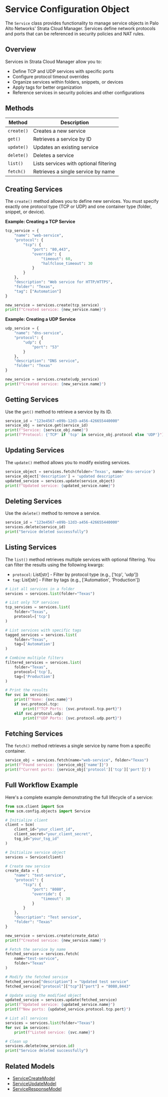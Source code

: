 # Service Configuration Object

The `Service` class provides functionality to manage service objects in Palo Alto Networks' Strata Cloud Manager.
Services
define network protocols and ports that can be referenced in security policies and NAT rules.

## Overview

Services in Strata Cloud Manager allow you to:

- Define TCP and UDP services with specific ports
- Configure protocol timeout overrides
- Organize services within folders, snippets, or devices
- Apply tags for better organization
- Reference services in security policies and other configurations

## Methods

| Method     | Description                            |
|------------|----------------------------------------|
| `create()` | Creates a new service                  |
| `get()`    | Retrieves a service by ID              |
| `update()` | Updates an existing service            |
| `delete()` | Deletes a service                      |
| `list()`   | Lists services with optional filtering |
| `fetch()`  | Retrieves a single service by name     |

## Creating Services

The `create()` method allows you to define new services. You must specify exactly one protocol type (TCP or UDP) and one
container type (folder, snippet, or device).

**Example: Creating a TCP Service**

<div class="termy">

<!-- termynal -->

```python
tcp_service = {
    "name": "web-service",
    "protocol": {
        "tcp": {
            "port": "80,443",
            "override": {
                "timeout": 60,
                "halfclose_timeout": 30
            }
        }
    },
    "description": "Web service for HTTP/HTTPS",
    "folder": "Texas",
    "tag": ["Automation"]
}

new_service = services.create(tcp_service)
print(f"Created service: {new_service.name}")
```

</div>

**Example: Creating a UDP Service**

<div class="termy">

<!-- termynal -->

```python
udp_service = {
    "name": "dns-service",
    "protocol": {
        "udp": {
            "port": "53"
        }
    },
    "description": "DNS service",
    "folder": "Texas"
}

new_service = services.create(udp_service)
print(f"Created service: {new_service.name}")
```

</div>

## Getting Services

Use the `get()` method to retrieve a service by its ID.

<div class="termy">

<!-- termynal -->

```python
service_id = "123e4567-e89b-12d3-a456-426655440000"
service_obj = service.get(service_id)
print(f"Service: {service_obj.name}")
print(f"Protocol: {'TCP' if 'tcp' in service_obj.protocol else 'UDP'}")
```

</div>

## Updating Services

The `update()` method allows you to modify existing services.

<div class="termy">

<!-- termynal -->

```python
service_object = services.fetch(folder='Texas', name='dns-service')
service_object['description'] = 'updated description'
updated_service = services.update(service_object)
print(f"Updated service: {updated_service.name}")
```

</div>

## Deleting Services

Use the `delete()` method to remove a service.

<div class="termy">

<!-- termynal -->

```python
service_id = "123e4567-e89b-12d3-a456-426655440000"
services.delete(service_id)
print("Service deleted successfully")
```

</div>

## Listing Services

The `list()` method retrieves multiple services with optional filtering. You can filter the results using the
following kwargs:

- `protocol`: List[str] - Filter by protocol type (e.g., ['tcp', 'udp'])
- `tag`: List[str] - Filter by tags (e.g., ['Automation', 'Production'])

<div class="termy">

<!-- termynal -->

```python
# List all services in a folder
services = services.list(folder="Texas")

# List only TCP services
tcp_services = services.list(
    folder="Texas",
    protocol=['tcp']
)

# List services with specific tags
tagged_services = services.list(
    folder="Texas",
    tag=['Automation']
)

# Combine multiple filters
filtered_services = services.list(
    folder="Texas",
    protocol=['tcp'],
    tag=['Production']
)

# Print the results
for svc in services:
    print(f"Name: {svc.name}")
    if svc.protocol.tcp:
        print(f"TCP Ports: {svc.protocol.tcp.port}")
    elif svc.protocol.udp:
        print(f"UDP Ports: {svc.protocol.udp.port}")
```

</div>

## Fetching Services

The `fetch()` method retrieves a single service by name from a specific container.

<div class="termy">

<!-- termynal -->

```python
service_obj = services.fetch(name="web-service", folder="Texas")
print(f"Found service: {service_obj['name']}")
print(f"Current ports: {service_obj['protocol']['tcp']['port']}")
```

</div>

## Full Workflow Example

Here's a complete example demonstrating the full lifecycle of a service:

<div class="termy">

<!-- termynal -->

```python
from scm.client import Scm
from scm.config.objects import Service

# Initialize client
client = Scm(
    client_id="your_client_id",
    client_secret="your_client_secret",
    tsg_id="your_tsg_id"
)

# Initialize service object
services = Service(client)

# Create new service
create_data = {
    "name": "test-service",
    "protocol": {
        "tcp": {
            "port": "8080",
            "override": {
                "timeout": 30
            }
        }
    },
    "description": "Test service",
    "folder": "Texas"
}

new_service = services.create(create_data)
print(f"Created service: {new_service.name}")

# Fetch the service by name
fetched_service = services.fetch(
    name="test-service",
    folder="Texas"
)

# Modify the fetched service
fetched_service["description"] = "Updated test service"
fetched_service["protocol"]["tcp"]["port"] = "8080,8443"

# Update using the modified object
updated_service = services.update(fetched_service)
print(f"Updated service: {updated_service.name}")
print(f"New ports: {updated_service.protocol.tcp.port}")

# List all services
services = services.list(folder="Texas")
for svc in services:
    print(f"Listed service: {svc.name}")

# Clean up
services.delete(new_service.id)
print("Service deleted successfully")
```

</div>

## Related Models

- [ServiceCreateModel](../../models/objects/service_models.md#servicecreatemodel)
- [ServiceUpdateModel](../../models/objects/service_models.md#serviceupdatemodel)
- [ServiceResponseModel](../../models/objects/service_models.md#serviceresponsemodel)